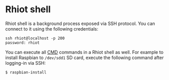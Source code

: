 # Rhiot shell

Rhiot shell is a background process exposed via SSH protocol. You can connect to it using the following credentials:

    ssh rhiot@localhost -p 200
    password: rhiot
    
You can execute all [CMD](cmd.md) commands in a Rhiot shell as well. For example to install Raspbian to `/dev/sdd1` SD 
card, execute the following command after logging-in via SSH:

    $ raspbian-install
